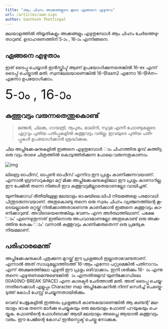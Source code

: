 ```yaml
---
title: "ആം ചിഹ്നം അക്കങ്ങളുടെ കൂടെ എങ്ങനെ എഴുതാം"
url: /articles/aam-sign
author: Santhosh Thottingal
---
```


<section lang="ml" class="font-manjari">
മലയാളത്തിൽ തിയ്യതികളും അക്കങ്ങളും എഴുതുമ്പോൾ ആം ചിഹ്നം ചേർത്തെഴുതാറുണ്ട്. ഉദാഹരണത്തിന് 5-ാം , 16-ാം  എന്നിങ്ങനെ.

## ഏങ്ങനെ എഴുതാം

ഇത് ടൈപ്പു ചെയ്യാൻ ഇൻസ്ക്രിപ്ട് ആണ് ഉപയോഗിക്കുന്നതെങ്കിൽ 16-ex എന്ന് ടൈപ്പ് ചെയ്താൽ മതി. സ്വനലേഖയാണെങ്കിൽ 16-@aam2 എന്നോ 16-@Am~ എന്നോ ഉപയോഗിക്കാം.

<div style="font-size:3em">5-ാം , 16-ാം </div>

## കുത്തുവട്ടം വരുന്നതെന്തുകൊണ്ട്

> മഞ്ജരി, ചിലങ്ക, ഗായത്രി, നൂപുരം, മാലിനി, സുറുമ എന്നീ ഫോണ്ടുകളുടെ ഏറ്റവും പുതിയ പതിപ്പുകളിൽ കുത്തുവട്ടം വരില്ല. ഇവയുടെ പുതിയ പതിപ്പുകൾ ഉപയോഗിക്കാൻ ശ്രദ്ധിക്കുക.

ചില അപ്ലിക്കേഷനുകളിൽ ഇങ്ങനെ എഴുതുമ്പോൾ ാം ചിഹ്നത്തിനു മുമ്പ് കുത്തിട്ട ഒരു വട്ടം താഴെ ചിത്രത്തിൽ കൊടുത്തിരിക്കുന്ന പോലെ വരുന്നതുകാണാം

![img](./images/aam-sign-dotted-cricle.png)

ലിബ്രെ ഓഫീസ്, ഓപ്പൺ ഓഫീസ് എന്നിവ ഈ പ്രശ്നം കാണിക്കുന്നവയാണ്. എന്നാൽ ബ്രൗസറുകളോ മറ്റ് മിക്ക അപ്ലിക്കേഷനുകളിലോ ഈ പ്രശ്നം കാണാറില്ല. ഈ പേജിൽ തന്നെ നിങ്ങൾ ഇവ കുത്തുവട്ടമില്ലാതെയാണല്ലോ വായിച്ചത്.

യുണിക്കോഡ് രീതിയിലുള്ള മലയാളം ഭാഷയിലെ ലിപി നിയമങ്ങളെ പരമാവധി പിന്തുടരുന്നവയാണ്. അതുകൊണ്ടു തന്നെ ഒരു സ്വരം ചിഹ്നം വ്യഞ്ജനത്തിന്റെ കൂടെയല്ലാതെ ഒറ്റയ്ക്ക് നിൽക്കാത്തതാണെന്നു കാണിക്കാൻ ഇങ്ങനെ കുത്തുവട്ടം കാണിക്കാറുണ്ട്. അവിടെയെന്തെങ്കിലും വേണം എന്ന അർത്ഥത്തിലാണ്. പക്ഷേ 'ാം' എന്നെഴുതുന്നത് ഇതിനൊരു അപവാദമാണല്ലോ അതുകൊണ്ട് ഒരു അക്കത്തിനു ശേഷം 'ാം' വന്നാൽ കുത്തുവട്ടം കാണിക്കരുതെന്ന് ഒരു പ്രത്യേക നിയമമാണ്.

## പരിഹാരമെന്ത്

അപ്ലിക്കേഷനുകൾ പുതുക്കുന്ന മുറയ്ക്ക് ഈ പ്രശ്നങ്ങൾ ഇല്ലാതാവേണ്ടതാണ്. എന്നാൽ അത് സാധ്യമല്ലാത്തിടത്ത് 16-ആം എന്നോ പറ്റുമെങ്കിൽ പതിനാറാം എന്ന് അക്ഷരത്തിലോ എഴുതി ഈ പ്രശ്നം ഒഴിവാക്കാം. ഇനി ശരിക്കും 16- ാം എന്നു തന്നെ എഴുതണമെന്നുണ്ടെങ്കിൽ  ാം എന്നതിനുമുമ്പ് യുണിക്കോഡിലെ 00A0(NO-BREAK SPACE) എന്ന കാരക്ടർ ചേർത്താൽ മതി. അത് ടൈപ്പു ചെയ്യുന്നതിനെക്കാൾ എളുപ്പം Character map അപ്ലിക്കേഷനിൽ നിന്ന് സെർച്ച് ചെയ്തെടുത്ത് കോപി പേസ്റ്റ് ചെയ്യുന്നതായിരിക്കും.

വെബ് പേജുകളിൽ ഇത്തരം പ്രശ്നങ്ങൾ കാണുകയാണെങ്കിൽ ആ കണ്ടന്റ് മലയാളം ഭാഷ തന്നെ മാർക്കു ചെയ്യുകയും ഒരു മലയാളം ഫോണ്ട് പറയുകയും ചെയ്യുക. ഫോണ്ടിന്റെ ഫോൾബാക്ക് ആയി മലയാളം അപ്ലൈ ആയാൽ കുത്തുവട്ടം വരും. ഈ പേജിന്റെ കോഡ് ഇൻസ്പെക്ട് ചെയ്തു നോക്കുക.

</section>
